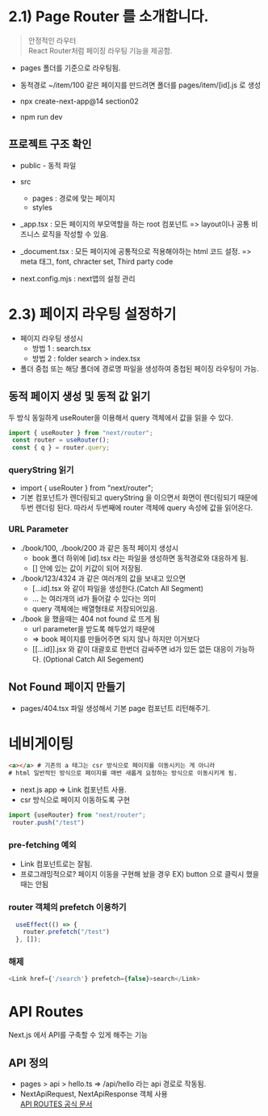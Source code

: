 # 2.1) Page Router 를 소개합니다. 
> 안정적인 라우터   
> React Router처럼 페이징 라우팅 기능을 제공함.

- pages 폴더를 기준으로 라우팅됨.
- 동적경로 ~/item/100 같은 페이지를 만드려면 폴더를 pages/item/[id].js  로 생성


- npx create-next-app@14 section02
- npm run dev

## 프로젝트 구조 확인
- public - 동적 파일
- src
    - pages : 경로에 맞는 페이지
    - styles

- _app.tsx : 모든 페이지의 부모역할을 하는 root 컴포넌트
    => layout이나 공통 비즈니스 로직을 작성할 수 있음.
- _document.tsx : 모든 페이지에 공통적으로 적용해야하는 html 코드 설정.
    => meta 태그, font, chracter set, Third party code
- next.config.mjs : next앱의 설정 관리

# 2.3) 페이지 라우팅 설정하기
- 페이지 라우팅 생성시 
    - 방법 1 : search.tsx 
    - 방법 2 : folder search > index.tsx
- 폴더 중첩 또는 해당 폴더에 경로명 파일을 생성하여 중첩된 페이징 라우팅이 가능.


## 동적 페이지 생성 및 동적 값 읽기
두 방식 동일하게 useRouter을 이용해서 query 객체에서 값을 읽을 수 있다.
```js
import { useRouter } from "next/router";
 const router = useRouter();
 const { q } = router.query;
```

### queryString 읽기
- import { useRouter } from "next/router";
- 기본 컴포넌트가 렌더링되고 queryString 을 이으면서 화면이 렌더링되기 때문에 두번 렌더링 된다. 따라서 두번째에 router 객체에 query 속성에 값을 읽어온다. 


### URL Parameter 
- ./book/100, ./book/200 과 같은 동적 페이지 생성시
    - book 폴더 하위에 [id].tsx 라는 파일을 생성하면 동적경로와 대응하게 됨.
    - [] 안에 있는 값이 키값이 되어 저장됨.
- ./book/123/4324 과 같은 여러개의 값을 보내고 있으면
    - [...id].tsx 와 같이 파일을 생성한다.(Catch All Segment)
    - ... 는 여러개의 id가 들어갈 수 있다는 의미 
    - query 객체에는 배열형태로 저장되어있음.
- ./book 을 했을때는 404 not found 로 뜨게 됨 
    - url parameter을 받도록 해두었기 때문에 
    - => book 페이지를 만들어주면 되지 않나 하지만 이거보다
    - [[...id]].jsx 와 같이 대괄호로 한번더 감싸주면 id가 있든 없든 대응이 가능하다. (Optional Catch All Segement)

## Not Found 페이지 만들기
- pages/404.tsx 파일 생성해서 기본 page 컴포넌트 리턴해주기.


# 네비게이팅
```html
<a></a> # 기존의 a 태그는 csr 방식으로 페이지를 이동시키는 게 아니라
# html 일반적인 방식으로 페이지를 매번 새롭게 요청하는 방식으로 이동시키게 됨.
```
- next.js app => Link 컴포넌트 사용.
- csr 방식으로 페이지 이동하도록 구현
```js
import {useRouter} from "next/router";
 router.push("/test")
```

### pre-fetching 예외
- Link 컴포넌트로는 잘됨.
- 프로그래밍적으로? 페이지 이동을 구현해 놨을 경우 EX) button 으로 클릭시 했을 때는 안됨

### router 객체의 prefetch 이용하기
```js
  useEffect(() => {
    router.prefetch("/test")
  }, []);
```
### 해제
```js
<Link href={'/search'} prefetch={false}>search</Link>

```

# API Routes
Next.js 에서 API를 구축할 수 있게 해주는 기능

## API 정의
- pages > api > hello.ts => /api/hello 라는 api 경로로 작동됨.
- NextApiRequest, NextApiResponse 객체 사용   
  [API ROUTES 공식 문서](https://nextjs.org/docs/pages/building-your-application/routing/api-routes)